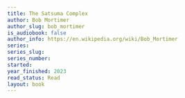 ```yaml
---
title: The Satsuma Complex
author: Bob Mortimer
author_slug: bob_mortimer
is_audiobook: false
author_info: https://en.wikipedia.org/wiki/Bob_Mortimer
series: 
series_slug: 
series_number: 
started: 
year_finished: 2023
read_status: Read
layout: book
---
```

